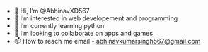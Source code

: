 - 👋 Hi, I’m @AbhinavXD567
- 👀 I’m interested in web developement and programming
- 🌱 I’m currently learning python
- 💞️ I’m looking to collaborate on apps and games
- 📫 How to reach me email - abhinavkumarsingh567@gmail.com

<!---
AbhinavXD567/AbhinavXD567 is a ✨ special ✨ repository because its `README.md` (this file) appears on your GitHub profile.
You can click the Preview link to take a look at your changes.
--->
